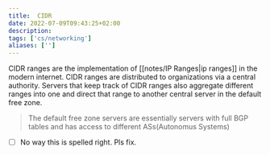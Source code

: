 ```yaml
---
title:  CIDR
date: 2022-07-09T09:43:25+02:00
description: 
tags: ['cs/networking']
aliases: ['']
---
```


CIDR ranges are the implementation of [[notes/IP Ranges|ip ranges]] in the modern internet. CIDR ranges are distributed to organizations via a central authority. Servers that keep track of CIDR ranges also aggregate different ranges into one and direct that range to another central server in the default free zone. 

> The default free zone servers are essentially servers with full BGP tables and has access to different ASs(Autonomus Systems)

- [ ] No way this is spelled right. Pls fix.